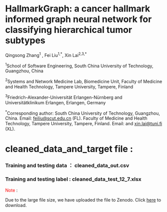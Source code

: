 # HallmarkGraph: a cancer hallmark informed graph neural network for classifying hierarchical tumor subtypes

Qingsong Zhang<sup>1</sup> , Fei Liu<sup>1,\*</sup>, Xin Lai<sup>2,3,\*</sup> 

<sup>1</sup>School of Software Engineering, South China University of Technology, Guangzhou, China 

<sup>2</sup>Systems and Network Medicine Lab, Biomedicine Unit, Faculty of Medicine and Health Technology, Tampere University, Tampere, Finland

<sup>3</sup>Friedrich-Alexander-Universität Erlangen-Nürnberg and Universitätklinikum Erlangen,  Erlangen, Germany

<sup>\*</sup>Corresponding author: South China University of Technology, Guangzhou, China. Email: feiliu@scut.edu.cn (FL). Faculty of Medicine and Health Technology, Tampere University, Tampere, Finland. Email: and xin.lai@tuni.fi (XL).



# cleaned_data_and_target file :          

### Training and testing data ： cleaned_data_out.csv       

### Training and testing label :   cleaned_data_test_12_7.xlsx  



<font color=red>Note</font> : 

Due to the large file size, we have uploaded the file to Zenodo. Click [here](https://zenodo.org/records/15753372/files/data_and_label.zip?download=1) to download.



